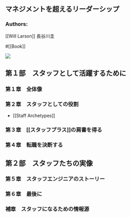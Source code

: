 ## マネジメントを超えるリーダーシップ

### Authors:
[[Will Larson]]
長谷川圭

#[[Book]]

![](https://cdn-bookplus.nikkei.com/atcl/catalog/23/04/07/00760/9784296070558.jpg)

[](https://bookplus.nikkei.com/atcl/catalog/23/04/07/00760/)

## 第１部　スタッフとして活躍するために
### 第１章　全体像
### 第２章　スタッフとしての役割
- [[Staff Archetypes]]
### 第３章　[[スタッフプラス]]の肩書を得る
### 第４章　転職を決断する

## 第２部　スタッフたちの実像
### 第５章　スタッフエンジニアのストーリー
### 第６章　最後に
### 補章　スタッフになるための情報源
